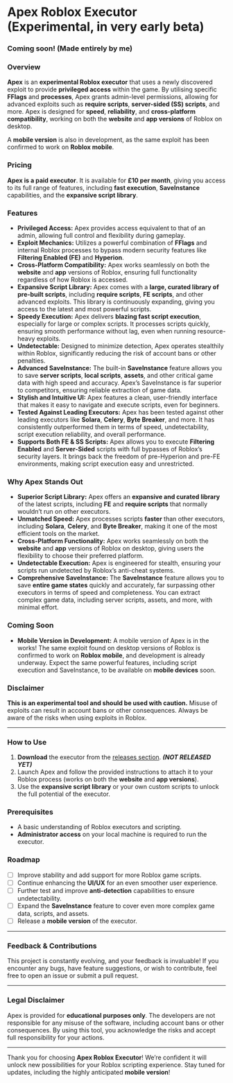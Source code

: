 # Apex Roblox Executor (Experimental, in very early beta)

### Coming soon! (Made entirely by me)

### Overview

**Apex** is an **experimental Roblox executor** that uses a newly discovered exploit to provide **privileged access** within the game. By utilising specific **FFlags** and **processes**, Apex grants admin-level permissions, allowing for advanced exploits such as **require scripts**, **server-sided (SS) scripts**, and more. Apex is designed for **speed**, **reliability**, and **cross-platform compatibility**, working on both the **website** and **app versions** of Roblox on desktop.

A **mobile version** is also in development, as the same exploit has been confirmed to work on **Roblox mobile**.

### Pricing

**Apex is a paid executor**. It is available for **£10 per month**, giving you access to its full range of features, including **fast execution**, **SaveInstance** capabilities, and the **expansive script library**.

### Features

- **Privileged Access:** Apex provides access equivalent to that of an admin, allowing full control and flexibility during gameplay.
- **Exploit Mechanics:** Utilizes a powerful combination of **FFlags** and internal Roblox processes to bypass modern security features like **Filtering Enabled (FE)** and **Hyperion**.
- **Cross-Platform Compatibility:** Apex works seamlessly on both the **website** and **app** versions of Roblox, ensuring full functionality regardless of how Roblox is accessed.
- **Expansive Script Library:** Apex comes with a **large, curated library of pre-built scripts**, including **require scripts**, **FE scripts**, and other advanced exploits. This library is continuously expanding, giving you access to the latest and most powerful scripts.
- **Speedy Execution:** Apex delivers **blazing fast script execution**, especially for large or complex scripts. It processes scripts quickly, ensuring smooth performance without lag, even when running resource-heavy exploits.
- **Undetectable:** Designed to minimize detection, Apex operates stealthily within Roblox, significantly reducing the risk of account bans or other penalties.
- **Advanced SaveInstance:** The built-in **SaveInstance** feature allows you to save **server scripts**, **local scripts**, **assets**, and other critical game data with high speed and accuracy. Apex’s SaveInstance is far superior to competitors, ensuring reliable extraction of game data.
- **Stylish and Intuitive UI:** Apex features a clean, user-friendly interface that makes it easy to navigate and execute scripts, even for beginners.
- **Tested Against Leading Executors:** Apex has been tested against other leading executors like **Solara**, **Celery**, **Byte Breaker**, and more. It has consistently outperformed them in terms of speed, undetectability, script execution reliability, and overall performance.
- **Supports Both FE & SS Scripts:** Apex allows you to execute **Filtering Enabled** and **Server-Sided** scripts with full bypasses of Roblox’s security layers. It brings back the freedom of pre-Hyperion and pre-FE environments, making script execution easy and unrestricted.

### Why Apex Stands Out

- **Superior Script Library:** Apex offers an **expansive and curated library** of the latest scripts, including **FE** and **require scripts** that normally wouldn’t run on other executors.
- **Unmatched Speed:** Apex processes scripts **faster** than other executors, including **Solara**, **Celery**, and **Byte Breaker**, making it one of the most efficient tools on the market.
- **Cross-Platform Functionality:** Apex works seamlessly on both the **website** and **app** versions of Roblox on desktop, giving users the flexibility to choose their preferred platform.
- **Undetectable Execution:** Apex is engineered for stealth, ensuring your scripts run undetected by Roblox’s anti-cheat systems.
- **Comprehensive SaveInstance:** The **SaveInstance** feature allows you to save **entire game states** quickly and accurately, far surpassing other executors in terms of speed and completeness. You can extract complex game data, including server scripts, assets, and more, with minimal effort.

### Coming Soon

- **Mobile Version in Development:** A mobile version of Apex is in the works! The same exploit found on desktop versions of Roblox is confirmed to work on **Roblox mobile**, and development is already underway. Expect the same powerful features, including script execution and SaveInstance, to be available on **mobile devices** soon.

### Disclaimer

**This is an experimental tool and should be used with caution.** Misuse of exploits can result in account bans or other consequences. Always be aware of the risks when using exploits in Roblox.

---

### How to Use

1. **Download** the executor from the [releases section](#). ***(NOT RELEASED YET)***
2. Launch Apex and follow the provided instructions to attach it to your Roblox process (works on both the **website** and **app versions**).
3. Use the **expansive script library** or your own custom scripts to unlock the full potential of the executor.

### Prerequisites

- A basic understanding of Roblox executors and scripting.
- **Administrator access** on your local machine is required to run the executor.

### Roadmap

- [ ] Improve stability and add support for more Roblox game scripts.
- [ ] Continue enhancing the **UI/UX** for an even smoother user experience.
- [ ] Further test and improve **anti-detection** capabilities to ensure undetectability.
- [ ] Expand the **SaveInstance** feature to cover even more complex game data, scripts, and assets.
- [ ] Release a **mobile version** of the executor.

---

### Feedback & Contributions

This project is constantly evolving, and your feedback is invaluable! If you encounter any bugs, have feature suggestions, or wish to contribute, feel free to open an issue or submit a pull request.

---

### Legal Disclaimer

Apex is provided for **educational purposes only**. The developers are not responsible for any misuse of the software, including account bans or other consequences. By using this tool, you acknowledge the risks and accept full responsibility for your actions.

---

Thank you for choosing **Apex Roblox Executor**! We’re confident it will unlock new possibilities for your Roblox scripting experience. Stay tuned for updates, including the highly anticipated **mobile version**!
